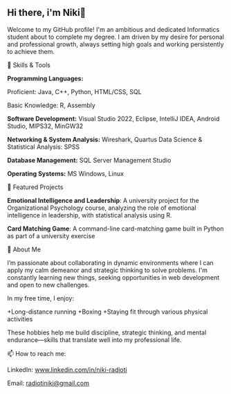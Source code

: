 ## Hi there, i'm Niki👋

Welcome to my GitHub profile! I'm an ambitious and dedicated Informatics student about to complete my degree. I am driven by my desire for personal and professional growth, always setting high goals and working persistently to achieve them.

🔧 Skills & Tools

**Programming Languages:**

Proficient: Java, C++, Python, HTML/CSS, SQL
        
Basic Knowledge: R, Assembly

**Software Development:** Visual Studio 2022, Eclipse, IntelliJ IDEA, Android Studio, MIPS32, MinGW32
        
 **Networking & System Analysis:** Wireshark, Quartus
 Data Science & Statistical Analysis: SPSS
        
**Database Management:** SQL Server Management Studio
        
**Operating Systems:** MS Windows, Linux

🌟 Featured Projects

 **Emotional Intelligence and Leadership**: A university project for the Organizational Psychology course, analyzing the
 role of emotional intelligence in leadership, with statistical analysis using R.

 **Card Matching Game**: A command-line card-matching game built in Python as part of a university exercise

🎯 About Me

 I’m passionate about collaborating in dynamic environments where I can apply my calm demeanor and strategic thinking
 to solve problems. I'm constantly learning new things, seeking opportunities in web development and open to new challenges.

In my free time, I enjoy:

+Long-distance running
+Boxing
+Staying fit through various physical activities

These hobbies help me build discipline, strategic thinking, and mental endurance—skills that translate well into my professional life.

📫 How to reach me:

LinkedIn: www.linkedin.com/in/niki-radioti

Email: radiotiniki@gmail.com
